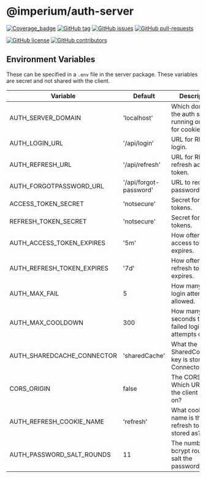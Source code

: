 # @imperium/auth-server

[![Coverage_badge](../../docs/assets/coverage/auth-server/coverage.svg)](assets/coverage/auth-server/index.html)
[![GitHub tag](https://img.shields.io/github/tag/darkadept/imperium.svg)](https://github.com/darkadept/imperium/tags/)
[![GitHub issues](https://img.shields.io/github/issues/darkadept/imperium.svg)](https://github.com/darkadept/imperium/issues/)
[![GitHub pull-requests](https://img.shields.io/github/issues-pr/darkadept/imperium.svg)](https://GitHub.com/darkadept/imperium/pull/)

[![GitHub license](https://img.shields.io/github/license/darkadept/imperium.svg)](https://github.com/darkadept/imperium/blob/master/LICENSE)
[![GitHub contributors](https://img.shields.io/github/contributors/darkadept/imperium.svg)](https://github.com/darkadept/imperium/graphs/contributors/)

## Environment Variables
These can be specified in a `.env` file in the server package. These variables are secret and not shared with the client.

|Variable|Default|Description|
|---|---|---|
|AUTH_SERVER_DOMAIN|'localhost'|Which domain is the auth server running on. Used for cookies.|
|AUTH_LOGIN_URL|'/api/login'|URL for REST login.|
|AUTH_REFRESH_URL|'/api/refresh'|URL for REST refresh access token.|
|AUTH_FORGOTPASSWORD_URL|'/api/forgot-password'|URL to request password reset.|
|ACCESS_TOKEN_SECRET|'notsecure'|Secret for access tokens.|
|REFRESH_TOKEN_SECRET|'notsecure'|Secret for refresh tokens.|
|AUTH_ACCESS_TOKEN_EXPIRES|'5m'|How often an access token expires.|
|AUTH_REFRESH_TOKEN_EXPIRES|'7d'|How often a refresh token expires.|
|AUTH_MAX_FAIL|5|How many failed login attempts allowed.|
|AUTH_MAX_COOLDOWN|300|How many seconds to lock failed login attempts out.|
|AUTH_SHAREDCACHE_CONNECTOR|'sharedCache'|What the SharedConnector key is stored at in Connectors.|
|CORS_ORIGIN|false|The CORS origin. Which URL the the client running on?|
|AUTH_REFRESH_COOKIE_NAME|'refresh'|What cookie name is the refresh token stored as?|
|AUTH_PASSWORD_SALT_ROUNDS|11|The number of bcrypt rounds to salt the passwords with.|
